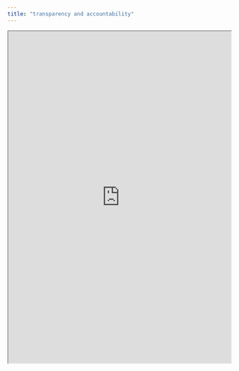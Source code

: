 ```yaml
---
title: "transparency and accountability"
---
```



<iframe height="750" width="100%" src="https://ewelton.github.io/ktest/wiki.html#transparency%20and%20accountability"></iframe>
